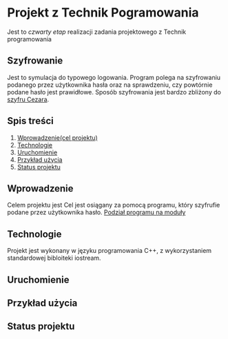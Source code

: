 # Projekt z Technik Pogramowania
Jest to *czwarty etap* realizacji zadania projektowego z Technik programowania
## Szyfrowanie
Jest to symulacja do typowego logowania. Program polega na szyfrowaniu podanego przez użytkownika hasła oraz na sprawdzeniu, czy powtórnie podane hasło jest prawidłowe. Sposób szyfrowania jest bardzo zbliżony do [szyfru Cezara](https://pl.wikipedia.org/wiki/Szyfr_Cezara).
## Spis treści
1. [Wprowadzenie(cel projektu)](#Wprowadzenie)
2. [Technologie](#Technologie)
3. [Uruchomienie](#Uruchomienie)
4. [Przykład użycia](#Przykład-użycia)
5. [Status projektu](#Status-projektu)
## Wprowadzenie
Celem projektu jest
Cel jest osiągany za pomocą programu, który szyfrufie podane przez użytkownika hasło.
[Podział programu na moduły]("C:\Users\Stayinnhotel\Desktop\moduły.png")
## Technologie
Projekt jest wykonany w języku programowania C++, z wykorzystaniem standardowej bibloiteki iostream.
## Uruchomienie

## Przykład użycia

## Status projektu
